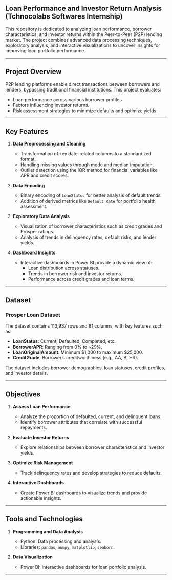 ## Loan Performance and Investor Return Analysis (Tchnocolabs Softwares Internship)

This repository is dedicated to analyzing loan performance, borrower characteristics, and investor returns within the Peer-to-Peer (P2P) lending market. The project combines advanced data processing techniques, exploratory analysis, and interactive visualizations to uncover insights for improving loan portfolio performance.

---

## Project Overview

P2P lending platforms enable direct transactions between borrowers and lenders, bypassing traditional financial institutions. This project evaluates:
- Loan performance across various borrower profiles.
- Factors influencing investor returns.
- Risk assessment strategies to minimize defaults and optimize yields.

---

## Key Features

1. **Data Preprocessing and Cleaning**
   - Transformation of key date-related columns to a standardized format.
   - Handling missing values through mode and median imputation.
   - Outlier detection using the IQR method for financial variables like APR and credit scores.

2. **Data Encoding**
   - Binary encoding of `LoanStatus` for better analysis of default trends.
   - Addition of derived metrics like `Default Rate` for portfolio health assessment.

3. **Exploratory Data Analysis**
   - Visualization of borrower characteristics such as credit grades and Prosper ratings.
   - Analysis of trends in delinquency rates, default risks, and lender yields.

4. **Dashboard Insights**
   - Interactive dashboards in Power BI provide a dynamic view of:
     - Loan distribution across statuses.
     - Trends in borrower risk and investor returns.
     - Performance across credit grades and loan terms.

---

## Dataset

### Prosper Loan Dataset
The dataset contains 113,937 rows and 81 columns, with key features such as:
- **LoanStatus**: Current, Defaulted, Completed, etc.
- **BorrowerAPR**: Ranging from 0% to ~29%.
- **LoanOriginalAmount**: Minimum $1,000 to maximum $25,000.
- **CreditGrade**: Borrower’s creditworthiness (e.g., AA, B, HR).

The dataset includes borrower demographics, loan statuses, credit profiles, and investor details.

---

## Objectives

1. **Assess Loan Performance**
   - Analyze the proportion of defaulted, current, and delinquent loans.
   - Identify borrower attributes that correlate with successful repayments.

2. **Evaluate Investor Returns**
   - Explore relationships between borrower characteristics and investor yields.

3. **Optimize Risk Management**
   - Track delinquency rates and develop strategies to reduce defaults.

4. **Interactive Dashboards**
   - Create Power BI dashboards to visualize trends and provide actionable insights.

---

## Tools and Technologies

1. **Programming and Data Analysis**
   - Python: Data processing and analysis.
   - Libraries: `pandas`, `numpy`, `matplotlib`, `seaborn`.

2. **Data Visualization**
   - Power BI: Interactive dashboards for loan portfolio analysis.


---


